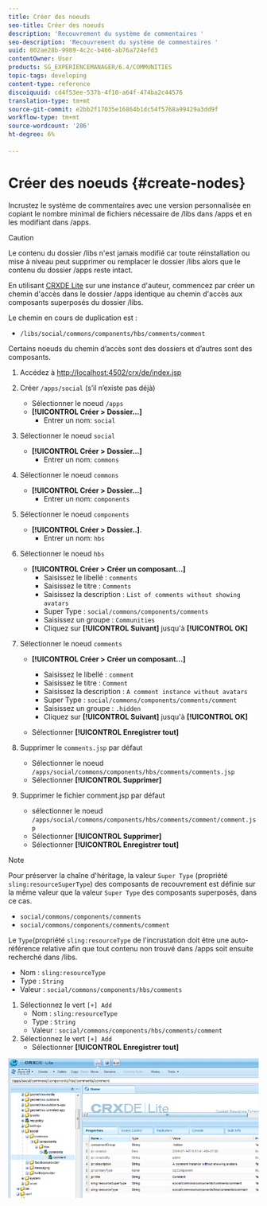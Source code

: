 ```yaml
---
title: Créer des noeuds
seo-title: Créer des noeuds
description: 'Recouvrement du système de commentaires '
seo-description: 'Recouvrement du système de commentaires '
uuid: 802ae28b-9989-4c2c-b466-ab76a724efd3
contentOwner: User
products: SG_EXPERIENCEMANAGER/6.4/COMMUNITIES
topic-tags: developing
content-type: reference
discoiquuid: cd4f53ee-537b-4f10-a64f-474ba2c44576
translation-type: tm+mt
source-git-commit: e2bb2f17035e16864b1dc54f5768a99429a3dd9f
workflow-type: tm+mt
source-wordcount: '286'
ht-degree: 6%

---
```



# Créer des noeuds {#create-nodes}

Incrustez le système de commentaires avec une version personnalisée en copiant le nombre minimal de fichiers nécessaire de /libs dans /apps et en les modifiant dans /apps.

>[!CAUTION]
>
>Le contenu du dossier /libs n&#39;est jamais modifié car toute réinstallation ou mise à niveau peut supprimer ou remplacer le dossier /libs alors que le contenu du dossier /apps reste intact.

En utilisant [CRXDE Lite](../../help/sites-developing/developing-with-crxde-lite.md) sur une instance d&#39;auteur, commencez par créer un chemin d&#39;accès dans le dossier /apps identique au chemin d&#39;accès aux composants superposés du dossier /libs.

Le chemin en cours de duplication est :

* `/libs/social/commons/components/hbs/comments/comment`

Certains noeuds du chemin d’accès sont des dossiers et d’autres sont des composants.

1. Accédez à [http://localhost:4502/crx/de/index.jsp](http://localhost:4502/crx/de/index.jsp)
1. Créer `/apps/social` (s’il n’existe pas déjà)
   * Sélectionner le noeud `/apps`
   * **[!UICONTROL Créer > Dossier...]**
      * Entrer un nom: `social`
1. Sélectionner le noeud `social`
   * **[!UICONTROL Créer > Dossier...]**
      * Entrer un nom: `commons`
1. Sélectionner le noeud `commons`
   * **[!UICONTROL Créer > Dossier...]**
      * Entrer un nom: `components`
1. Sélectionner le noeud `components`
   * **[!UICONTROL Créer > Dossier..]**.
      * Entrer un nom: `hbs`
1. Sélectionner le noeud `hbs`
   * **[!UICONTROL Créer > Créer un composant...]**
      * Saisissez le libellé : `comments`
      * Saisissez le titre : `Comments`
      * Saisissez la description : `List of comments without showing avatars`
      * Super Type : `social/commons/components/comments`
      * Saisissez un groupe : `Communities`
      * Cliquez sur **[!UICONTROL Suivant]** jusqu&#39;à **[!UICONTROL OK]**
1. Sélectionner le noeud `comments`

   * **[!UICONTROL Créer > Créer un composant...]**

      * Saisissez le libellé : `comment`
      * Saisissez le titre : `Comment`
      * Saisissez la description : `A comment instance without avatars`
      * Super Type : `social/commons/components/comments/comment`
      * Saisissez un groupe : `.hidden`
      * Cliquez sur **[!UICONTROL Suivant]** jusqu&#39;à **[!UICONTROL OK]**
   * Sélectionner **[!UICONTROL Enregistrer tout]**
1. Supprimer le `comments.jsp` par défaut
   * Sélectionner le noeud `/apps/social/commons/components/hbs/comments/comments.jsp`
   * Sélectionner **[!UICONTROL Supprimer]**
1. Supprimer le fichier comment.jsp par défaut
   * sélectionner le noeud `/apps/social/commons/components/hbs/comments/comment/comment.jsp`
   * Sélectionner **[!UICONTROL Supprimer]**
   * Sélectionner **[!UICONTROL Enregistrer tout]**

>[!NOTE]
>
>Pour préserver la chaîne d&#39;héritage, la valeur `Super Type` (propriété `sling:resourceSuperType`) des composants de recouvrement est définie sur la même valeur que la valeur `Super Type` des composants superposés, dans ce cas.
>
>* `social/commons/components/comments`
>* `social/commons/components/comments/comment`

>



Le `Type`(propriété `sling:resourceType` de l&#39;incrustation doit être une auto-référence relative afin que tout contenu non trouvé dans /apps soit ensuite recherché dans /libs.
* Nom : `sling:resourceType`
* Type : `String`
* Valeur : `social/commons/components/hbs/comments`

1. Sélectionnez le vert `[+] Add`
   * Nom : `sling:resourceType`
   * Type : `String`
   * Valeur : `social/commons/components/hbs/comments/comment`
1. Sélectionnez le vert `[+] Add`
   * Sélectionner **[!UICONTROL Enregistrer tout]**

![chlimage_1-4](assets/chlimage_1-4.png)

